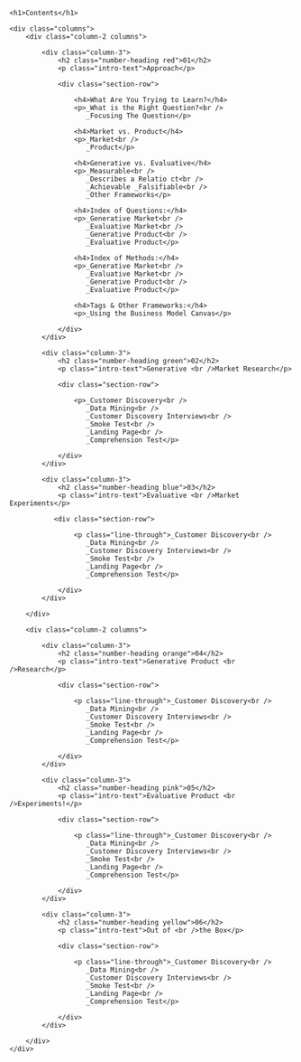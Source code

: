  
<section class="section-red">

	<h1>Contents</h1>
    
    <div class="columns">
		<div class="column-2 columns">
           
            <div class="column-3">
           	    <h2 class="number-heading red">01</h2>
           	    <p class="intro-text">Approach</p>

           	    <div class="section-row"> 
               
	                <h4>What Are You Trying to Learn?</h4>
					<p>_What is the Right Question?<br />
					   _Focusing The Question</p>

					<h4>Market vs. Product</h4>
					<p>_Market<br />
					   _Product</p> 

					<h4>Generative vs. Evaluative</h4>
					<p>_Measurable<br /> 
					   _Describes a Relatio ct<br /> 
					   _Achievable _Falsifiable<br />
                       _Other Frameworks</p>

                    <h4>Index of Questions:</h4>
					<p>_Generative Market<br />
					   _Evaluative Market<br />
					   _Generative Product<br />
					   _Evaluative Product</p>

                    <h4>Index of Methods:</h4>
					<p>_Generative Market<br />
					   _Evaluative Market<br />
					   _Generative Product<br />
					   _Evaluative Product</p>

                    <h4>Tags & Other Frameworks:</h4>
					<p>_Using the Business Model Canvas</p>

			    </div>
	        </div>

            <div class="column-3">
           	    <h2 class="number-heading green">02</h2>
           	    <p class="intro-text">Generative <br />Market Research</p>

           	    <div class="section-row">
               
					<p>_Customer Discovery<br />
					   _Data Mining<br />
					   _Customer Discovery Interviews<br />
					   _Smoke Test<br />
					   _Landing Page<br />
					   _Comprehension Test</p>

			    </div>
            </div>

            <div class="column-3">
           	    <h2 class="number-heading blue">03</h2>
           	    <p class="intro-text">Evaluative <br />Market Experiments</p>

           	   <div class="section-row">
               
					<p class="line-through">_Customer Discovery<br />
					   _Data Mining<br />
					   _Customer Discovery Interviews<br />
					   _Smoke Test<br />
					   _Landing Page<br />
					   _Comprehension Test</p>

			    </div>
            </div>

		</div>

		<div class="column-2 columns">

			<div class="column-3">
           	    <h2 class="number-heading orange">04</h2>
           	    <p class="intro-text">Generative Product <br />Research</p>

           	    <div class="section-row">
               
					<p class="line-through">_Customer Discovery<br />
					   _Data Mining<br />
					   _Customer Discovery Interviews<br />
					   _Smoke Test<br />
					   _Landing Page<br />
					   _Comprehension Test</p>

			    </div>
            </div>

            <div class="column-3">
           	    <h2 class="number-heading pink">05</h2>
           	    <p class="intro-text">Evaluative Product <br />Experiments!</p>

           	    <div class="section-row">
               
					<p class="line-through">_Customer Discovery<br />
					   _Data Mining<br />
					   _Customer Discovery Interviews<br />
					   _Smoke Test<br />
					   _Landing Page<br />
					   _Comprehension Test</p>

			    </div>
            </div>

            <div class="column-3">
           	    <h2 class="number-heading yellow">06</h2>
           	    <p class="intro-text">Out of <br />the Box</p>

           	    <div class="section-row">
               
					<p class="line-through">_Customer Discovery<br />
					   _Data Mining<br />
					   _Customer Discovery Interviews<br />
					   _Smoke Test<br />
					   _Landing Page<br />
					   _Comprehension Test</p>

			    </div>
            </div>
           
		</div>
	</div>
 
</section>





